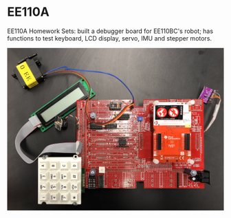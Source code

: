 # EE110A
EE110A Homework Sets: built a debugger board for EE110BC's robot; has functions to test keyboard, LCD display, servo, IMU and stepper motors. 

![Debugger picture](EE110ADebuggerBoard.jpeg)
